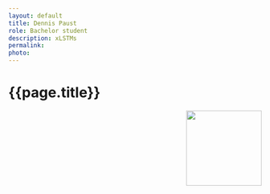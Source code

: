 ```yaml
---
layout: default
title: Dennis Paust
role: Bachelor student
description: xLSTMs
permalink:
photo:
---
```


# {{page.title}}

<img src="{{page.photo}}" width="150px" style="float: right">